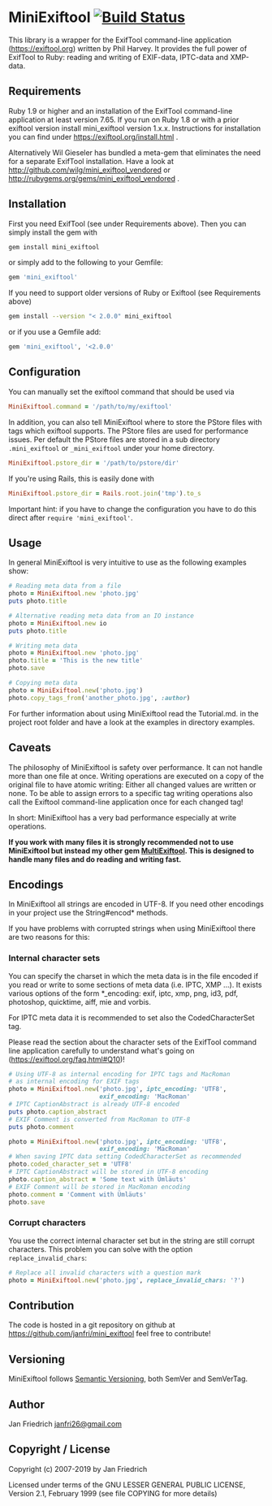 # MiniExiftool [![Build Status](https://travis-ci.org/janfri/mini_exiftool.svg?branch=master)](https://travis-ci.org/janfri/mini_exiftool)

This library is a wrapper for the ExifTool command-line application
(https://exiftool.org) written by Phil Harvey.
It provides the full power of ExifTool to Ruby: reading and writing of
EXIF-data, IPTC-data and XMP-data.

## Requirements

Ruby 1.9 or higher and an installation of the ExifTool
command-line application at least version 7.65.
If you run on Ruby 1.8 or with a prior exiftool version
install mini_exiftool version 1.x.x.
Instructions for installation you can find under
https://exiftool.org/install.html .

Alternatively Wil Gieseler has bundled a meta-gem that eliminates the
need for a separate ExifTool installation. Have a look at
http://github.com/wilg/mini_exiftool_vendored or
http://rubygems.org/gems/mini_exiftool_vendored .

## Installation

First you need ExifTool (see under Requirements above). Then you can simply
install the gem with
```sh
gem install mini_exiftool
```
or simply add to the following to your Gemfile:
```ruby
gem 'mini_exiftool'
```

If you need to support older versions of Ruby or Exiftool (see Requirements above)

```sh
gem install --version "< 2.0.0" mini_exiftool
```

or if you use a Gemfile add:

```ruby
gem 'mini_exiftool', '<2.0.0'
```

## Configuration

You can manually set the exiftool command that should be used via

```ruby
MiniExiftool.command = '/path/to/my/exiftool'
```

In addition, you can also tell MiniExiftool where to store the PStore files with tags
which exiftool supports. The PStore files are used for performance issues.
Per default the PStore files are stored in a sub directory `.mini_exiftool` or
`_mini_exiftool` under your home directory.

```ruby
MiniExiftool.pstore_dir = '/path/to/pstore/dir'
```

If you're using Rails, this is easily done with

```ruby
MiniExiftool.pstore_dir = Rails.root.join('tmp').to_s
```

Important hint: if you have to change the configuration you have to do this direct
after `require 'mini_exiftool'`.

## Usage

In general MiniExiftool is very intuitive to use as the following examples show:

```ruby
# Reading meta data from a file
photo = MiniExiftool.new 'photo.jpg'
puts photo.title

# Alternative reading meta data from an IO instance
photo = MiniExiftool.new io
puts photo.title

# Writing meta data
photo = MiniExiftool.new 'photo.jpg'
photo.title = 'This is the new title'
photo.save

# Copying meta data
photo = MiniExiftool.new('photo.jpg')
photo.copy_tags_from('another_photo.jpg', :author)
```

For further information about using MiniExiftool read the Tutorial.md.
in the project root folder and have a look at the examples in directory
examples.

## Caveats

The philosophy of MiniExiftool is safety over performance.
It can not handle more than one file at once. Writing operations are
executed on a copy of the original file to have atomic writing: Either
all changed values are written or none.
To be able to assign errors to a specific tag writing operations also call
the Exiftool command-line application once for each changed tag!

In short: MiniExiftool has a very bad performance especially at write operations.

**If you work with many files it is strongly recommended not to use MiniExiftool
but instead my other gem [MultiExiftool](https://github.com/janfri/multi_exiftool).
This is designed to handle many files and do reading and writing fast.**

## Encodings

In MiniExiftool all strings are encoded in UTF-8. If you need other
encodings in your project use the String#encod* methods.

If you have problems with corrupted strings when using MiniExiftool
there are two reasons for this:

### Internal character sets

You can specify the charset in which the meta data is in the file encoded
if you read or write to some sections of meta data (i.e. IPTC, XMP ...).
It exists various options of the form *_encoding: exif, iptc, xmp, png,
id3, pdf, photoshop, quicktime, aiff, mie and vorbis.

For IPTC meta data it is recommended to set also the CodedCharacterSet
tag.

Please read the section about the character sets of the ExifTool command
line application carefully to understand what's going on
(https://exiftool.org/faq.html#Q10)!

```ruby
# Using UTF-8 as internal encoding for IPTC tags and MacRoman
# as internal encoding for EXIF tags
photo = MiniExiftool.new('photo.jpg', iptc_encoding: 'UTF8',
                         exif_encoding: 'MacRoman'
# IPTC CaptionAbstract is already UTF-8 encoded
puts photo.caption_abstract
# EXIF Comment is converted from MacRoman to UTF-8
puts photo.comment

photo = MiniExiftool.new('photo.jpg', iptc_encoding: 'UTF8',
                         exif_encoding: 'MacRoman'
# When saving IPTC data setting CodedCharacterSet as recommended
photo.coded_character_set = 'UTF8'
# IPTC CaptionAbstract will be stored in UTF-8 encoding
photo.caption_abstract = 'Some text with Ümläuts'
# EXIF Comment will be stored in MacRoman encoding
photo.comment = 'Comment with Ümläuts'
photo.save
```

### Corrupt characters

You use the correct internal character set but in the string are still corrupt
characters.
This problem you can solve with the option `replace_invalid_chars`:

```ruby
# Replace all invalid characters with a question mark
photo = MiniExiftool.new('photo.jpg', replace_invalid_chars: '?')
```

## Contribution

The code is hosted in a git repository on github at
https://github.com/janfri/mini_exiftool
feel free to contribute!

## Versioning

MiniExiftool follows [Semantic Versioning](https://semver.org/), both SemVer and
SemVerTag.

## Author
Jan Friedrich <janfri26@gmail.com>

## Copyright / License
Copyright (c) 2007-2019 by Jan Friedrich

Licensed under terms of the GNU LESSER GENERAL PUBLIC LICENSE, Version 2.1,
February 1999 (see file COPYING for more details)

